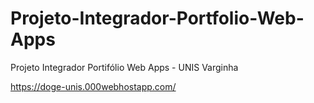 # Projeto-Integrador-Portfolio-Web-Apps
Projeto Integrador Portifólio Web Apps - UNIS Varginha


https://doge-unis.000webhostapp.com/
